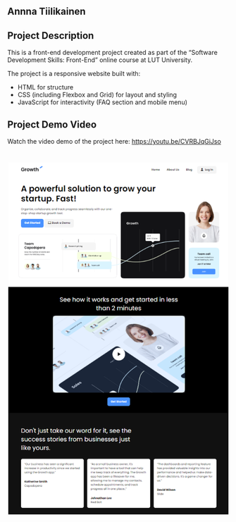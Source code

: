 ## Annna Tiilikainen

## Project Description
This is a front-end development project created as part of the “Software Development Skills: Front-End” online course at LUT University.

The project is a responsive website built with:
- HTML for structure  
- CSS (including Flexbox and Grid) for layout and styling  
- JavaScript for interactivity (FAQ section and mobile menu)

## Project Demo Video
Watch the video demo of the project here:  https://youtu.be/CVRBJqGiJso

<img src="./images/screen.png" width="500" style="display:block;margin: 40px auto" />